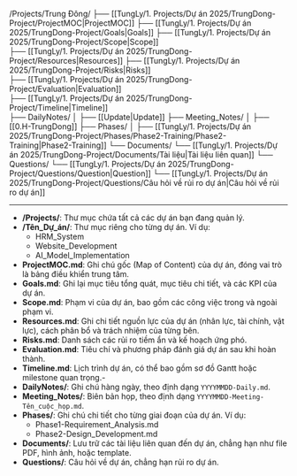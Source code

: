/Projects/Trung Đông/
    ├── [[TungLy/1. Projects/Dự án 2025/TrungDong-Project/ProjectMOC|ProjectMOC]]
    ├── [[TungLy/1. Projects/Dự án 2025/TrungDong-Project/Goals|Goals]]
    ├── [[TungLy/1. Projects/Dự án 2025/TrungDong-Project/Scope|Scope]]    
    ├── [[TungLy/1. Projects/Dự án 2025/TrungDong-Project/Resources|Resources]]
    ├── [[TungLy/1. Projects/Dự án 2025/TrungDong-Project/Risks|Risks]]    
    ├── [[TungLy/1. Projects/Dự án 2025/TrungDong-Project/Evaluation|Evaluation]]   
    ├── [[TungLy/1. Projects/Dự án 2025/TrungDong-Project/Timeline|Timeline]]     
    ├── DailyNotes/
    │     ├── [[Update|Update]] 
    ├── Meeting_Notes/
    │     ├── [[0.H-TrungDong]]
    ├── Phases/
    │     ├── [[TungLy/1. Projects/Dự án 2025/TrungDong-Project/Phases/Phase2-Training/Phase2-Training|Phase2-Training]]
    └── Documents/
          └── [[TungLy/1. Projects/Dự án 2025/TrungDong-Project/Documents/Tài liệu|Tài liệu liên quan]]
    └── Questions/
          └── [[TungLy/1. Projects/Dự án 2025/TrungDong-Project/Questions/Question|Question]]
          └── [[TungLy/1. Projects/Dự án 2025/TrungDong-Project/Questions/Câu hỏi về rủi ro dự án|Câu hỏi về rủi ro dự án]]
          

---
- **/Projects/**: Thư mục chứa tất cả các dự án bạn đang quản lý.
- **/Tên_Dự_án/**: Thư mục riêng cho từng dự án. Ví dụ:
    - HRM_System
    - Website_Development
    - AI_Model_Implementation
- **ProjectMOC.md**: Ghi chú gốc (Map of Content) của dự án, đóng vai trò là bảng điều khiển trung tâm.
- **Goals.md**: Ghi lại mục tiêu tổng quát, mục tiêu chi tiết, và các KPI của dự án.
- **Scope.md**: Phạm vi của dự án, bao gồm các công việc trong và ngoài phạm vi.
- **Resources.md**: Ghi chi tiết nguồn lực của dự án (nhân lực, tài chính, vật lực), cách phân bổ và trách nhiệm của từng bên.
- **Risks.md**: Danh sách các rủi ro tiềm ẩn và kế hoạch ứng phó. 
- **Evaluation.md**: Tiêu chí và phương pháp đánh giá dự án sau khi hoàn thành. 
- **Timeline.md**: Lịch trình dự án, có thể bao gồm sơ đồ Gantt hoặc milestone quan trọng.- 
- **DailyNotes/**: Ghi chú hàng ngày, theo định dạng `YYYYMMDD-Daily.md`.
- **Meeting_Notes/**: Biên bản họp, theo định dạng `YYYYMMDD-Meeting-Tên_cuộc_họp.md`.
- **Phases/**: Ghi chú chi tiết cho từng giai đoạn của dự án. Ví dụ:
    - Phase1-Requirement_Analysis.md
    - Phase2-Design_Development.md
- **Documents/**: Lưu trữ các tài liệu liên quan đến dự án, chẳng hạn như file PDF, hình ảnh, hoặc template.
- **Questions/**: Câu hỏi về dự án, chẳng hạn rủi ro dự án.